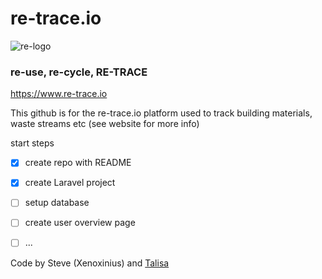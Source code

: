 # re-trace.io

![re-logo](https://static.wixstatic.com/media/34905d_c53d6fcf5de6492798ffb19615d8d904~mv2.png/v1/crop/x_0,y_177,w_500,h_152/fill/w_105,h_30,al_c,q_85,usm_0.66_1.00_0.01/Image%20vector_018.webp)


### re-use, re-cycle, RE-TRACE
https://www.re-trace.io


This github is for the re-trace.io platform used to track building materials, waste streams etc (see website for more info)

start steps

- [x] create repo with README
- [x] create Laravel project
- [ ] setup database
- [ ] create user overview page
- [ ] ...



Code by
Steve (Xenoxinius) and [Talisa](https://github.com/tallyvanv)
